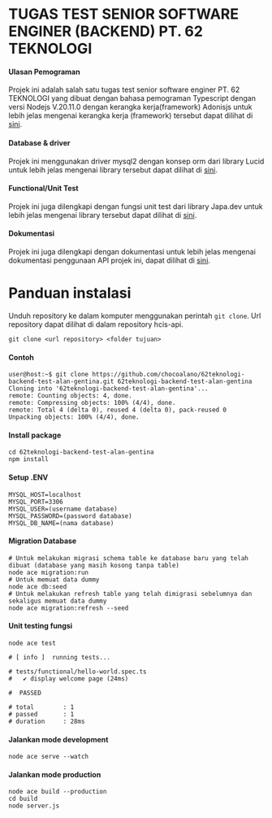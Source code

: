 # TUGAS TEST SENIOR SOFTWARE ENGINER (BACKEND) PT. 62 TEKNOLOGI

#### Ulasan Pemograman
Projek ini adalah salah satu tugas test senior software enginer PT. 62 TEKNOLOGI yang dibuat dengan bahasa pemograman Typescript dengan versi Nodejs V.20.11.0 dengan kerangka kerja(framework) 
Adonisjs untuk lebih jelas mengenai kerangka kerja (framework) tersebut dapat dilihat di [sini](https://docs.adonisjs.com/guides/introduction).
#### Database & driver 
Projek ini menggunakan driver mysql2 dengan konsep orm dari library Lucid untuk lebih jelas mengenai library tersebut dapat dilihat di [sini](https://lucid.adonisjs.com/docs/introduction).
#### Functional/Unit Test
Projek ini juga dilengkapi dengan fungsi unit test dari library Japa.dev untuk lebih jelas mengenai library tersebut dapat dilihat di [sini](https://japa.dev/docs/introduction).
#### Dokumentasi
Projek ini juga dilengkapi dengan dokumentasi untuk lebih jelas mengenai dokumentasi penggunaan API projek ini, dapat dilihat di [sini](https://documenter.getpostman.com/view/8135484/2s9YysBgB2#44d79ddb-c26d-4278-a8c5-334d380cd3cf).


# Panduan instalasi

Unduh repository ke dalam komputer menggunakan perintah `git clone`. Url
repository dapat dilihat di dalam repository hcis-api.

```
git clone <url repository> <folder tujuan>
```

#### Contoh

```
user@host:~$ git clone https://github.com/chocoalano/62teknologi-backend-test-alan-gentina.git 62teknologi-backend-test-alan-gentina
Cloning into '62teknologi-backend-test-alan-gentina'...
remote: Counting objects: 4, done.
remote: Compressing objects: 100% (4/4), done.
remote: Total 4 (delta 0), reused 4 (delta 0), pack-reused 0
Unpacking objects: 100% (4/4), done.
```

#### Install package

```
cd 62teknologi-backend-test-alan-gentina
npm install
```

#### Setup .ENV

```
MYSQL_HOST=localhost
MYSQL_PORT=3306
MYSQL_USER=(username database)
MYSQL_PASSWORD=(password database)
MYSQL_DB_NAME=(nama database)
```

#### Migration Database

```
# Untuk melakukan migrasi schema table ke database baru yang telah dibuat (database yang masih kosong tanpa table)
node ace migration:run
# Untuk memuat data dummy
node ace db:seed
# Untuk melakukan refresh table yang telah dimigrasi sebelumnya dan sekaligus memuat data dummy
node ace migration:refresh --seed
```

#### Unit testing fungsi

```
node ace test

# [ info ]  running tests...

# tests/functional/hello-world.spec.ts
#   ✔ display welcome page (24ms)

#  PASSED 

# total        : 1
# passed       : 1
# duration     : 28ms

```

#### Jalankan mode development

```
node ace serve --watch

```

#### Jalankan mode production

```
node ace build --production
cd build
node server.js

```
